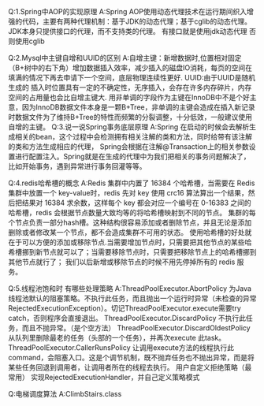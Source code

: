 Q:1.Spring中AOP的实现原理
A:Spring AOP使用动态代理技术在运行期间织入增强的代码，主要有两种代理机制：基于JDK的动态代理；基于cglib的动态代理。JDK本身只提供接口的代理，而不支持类的代理。
有接口就是使用jdk动态代理 否则使用cglib

Q:2.Mysql中主键自增和UUID的区别
A:自增主键：新增数据时,位置相对固定（B+树中的右下角）增加数据插入效率，减少插入的磁盘IO消耗，每页的空间在填满的情况下再去申请下一个空间，底层物理连续性更好.
  UUID:由于UUID是随机生成的 插入时位置具有一定的不确定性，无序插入，会存在许多内存碎片，内存空间的占用量也会比自增主键大.
  用非单调的字段作为主键在InnoDB中不是个好主意，因为InnoDB数据文件本身是一颗B+Tree，非单调的主键会造成在插入新记录时数据文件为了维持B+Tree的特性而频繁的分裂调整，十分低效，一般建议使用自增的主键。
Q:3.说一说Spring事务底层原理
A:Spring 在启动的时候会去解析生成相关的bean，这个过程中会检测拥有相关注解的类和方法，同时给带有该注解的类和方法生成相应的代理，
  Spring会根据在注解@Transaction上的相关参数设置进行配置注入。Spring就是在生成的代理中为我们把相关的事务问题解决了，比如开始事务，遇到异常进行事务回灌等等。
  
Q:4.redis哈希槽的概念
A:Redis 集群中内置了 16384 个哈希槽，当需要在 Redis 集群中放置一个 key-value时，redis 先对 key 使用 crc16 算法算出一个结果，然后把结果对 16384 求余数，这样每个 key 都会对应一个编号在 0-16383 之间的哈希槽，redis 会根据节点数量大致均等的将哈希槽映射到不同的节点。
  集群的每个节点负责一部分hash槽。这种结构很容易添加或者删除节点，并且无论是添加删除或者修改某一个节点，都不会造成集群不可用的状态。
  使用哈希槽的好处就在于可以方便的添加或移除节点.当需要增加节点时，只需要把其他节点的某些哈希槽挪到新节点就可以了；当需要移除节点时，只需要把移除节点上的哈希槽挪到其他节点就行了；
  我们以后新增或移除节点的时候不用先停掉所有的 redis 服务。
  
Q:5.线程池饱和时 有哪些处理策略
A:ThreadPoolExecutor.AbortPolicy 为Java线程池默认的阻塞策略。不执行此任务，而且抛出一个运行时异常（未检查的异常RejectedExecutionException）。切记ThreadPoolExecutor.execute需要try catch，否则程序会直接退出。
  ThreadPoolExecutor.DiscardPolicy 不执行此任务，而且不抛异常。（是个空方法）
  ThreadPoolExecutor.DiscardOldestPolicy  从队列里删除最老的任务（头部的一个任务），并再次execute 此task。
  ThreadPoolExecutor.CallerRunsPolicy  让调用execute方法的线程执行此command，会阻塞入口。这是个调节机制，既不抛弃任务也不抛出异常，而是将某些任务回退到调用者，让调用者所在的线程去执行。
  用户自定义拒绝策略（最常用） 实现RejectedExecutionHandler，并自己定义策略模式
  
Q:电梯调度算法
A:ClimbStairs.class